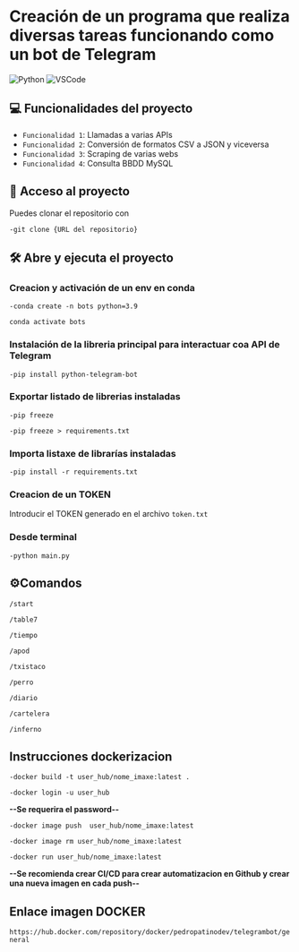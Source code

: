 # Creación de un programa que realiza diversas tareas funcionando como un bot de Telegram

![Python](https://img.shields.io/badge/Python-FFD43B?style=for-the-badge&logo=python&logoColor=blue)
![VSCode](https://img.shields.io/badge/VSCode-0078D4?style=for-the-badge&logo=visual%20studio%20code&logoColor=white)

## 💻 Funcionalidades del proyecto

- `Funcionalidad 1`: Llamadas a varias APIs  
- `Funcionalidad 2`: Conversión de formatos CSV a JSON y viceversa  
- `Funcionalidad 3`: Scraping de varias webs  
- `Funcionalidad 4`: Consulta BBDD MySQL

## 📁 Acceso al proyecto

Puedes clonar el repositorio con 

`-git clone {URL del repositorio}`

## 🛠️ Abre y ejecuta el proyecto

### Creacion y activación de un env en conda

`-conda create -n bots python=3.9`

`conda activate bots`

### Instalación de la libreria principal para interactuar coa API de Telegram

`-pip install python-telegram-bot`

### Exportar listado de librerias instaladas

`-pip freeze`

`-pip freeze > requirements.txt`

### Importa listaxe de librarías instaladas

`-pip install -r requirements.txt`

### Creacion de un TOKEN

Introducir el TOKEN generado en el archivo `token.txt`

### Desde terminal

`-python main.py`

## ⚙️Comandos

`/start`

`/table7`

`/tiempo`

`/apod`

`/txistaco`

`/perro`

`/diario`

`/cartelera`

`/inferno`

## Instrucciones dockerizacion

`-docker build -t user_hub/nome_imaxe:latest .`

`-docker login -u user_hub`

**--Se requerira el password--**

`-docker image push  user_hub/nome_imaxe:latest`

`-docker image rm user_hub/nome_imaxe:latest`

`-docker run user_hub/nome_imaxe:latest`

**--Se recomienda crear CI/CD para crear automatizacion en Github y crear una nueva imagen en cada push--**

## Enlace imagen DOCKER

`https://hub.docker.com/repository/docker/pedropatinodev/telegrambot/general`
